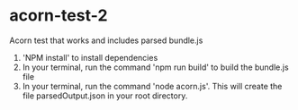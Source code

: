 # acorn-test-2
Acorn test that works and includes parsed bundle.js

1. 'NPM install' to install dependencies
2. In your terminal, run the command 'npm run build' to build the bundle.js file
3. In your terminal, run the command 'node acorn.js'. This will create the file parsedOutput.json in your root directory.
